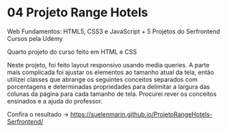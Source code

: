 # 04 Projeto Range Hotels

Web Fundamentos: HTML5, CSS3 e JavaScript + 5 Projetos do Serfrontend Cursos pela Udemy

Quarto projeto do curso feito em HTML e CSS

Neste projeto, foi feito layout responsivo usando media queries. A parte mais complicada foi ajustar os elementos ao tamanho atual da tela, então utilizei classes que abrange os seguintes conceitos separados com porcentagens e determinadas propriedades para delimitar a largura das colunas da página para cada tamanho de tela. Procurei rever os conceitos ensinados e a ajuda do professor. 

Confira o resultado -> https://suelenmarin.github.io/ProjetoRangeHotels-Serfrontend/
